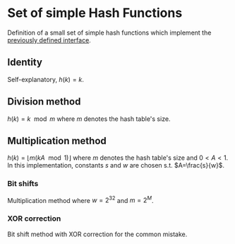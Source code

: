 # Set of simple Hash Functions

Definition of a small set of simple hash functions which implement the
[previously defined interface](../1/README.md).

## Identity

Self-explanatory, $h(k)=k$.

## Division method

$h(k) = k \mod m$ where $m$ denotes the hash table's size.

## Multiplication method

$h(k) = \lfloor m (kA \mod 1) \rfloor$ where $m$ denotes the hash table's size
and $0<A<1$. In this implementation, constants $s$ and $w$ are chosen s.t.
$A=\frac{s}{w}$.

### Bit shifts

Multiplication method where $w=2^{32}$ and $m=2^M$.

### XOR correction

Bit shift method with XOR correction for the common mistake.
